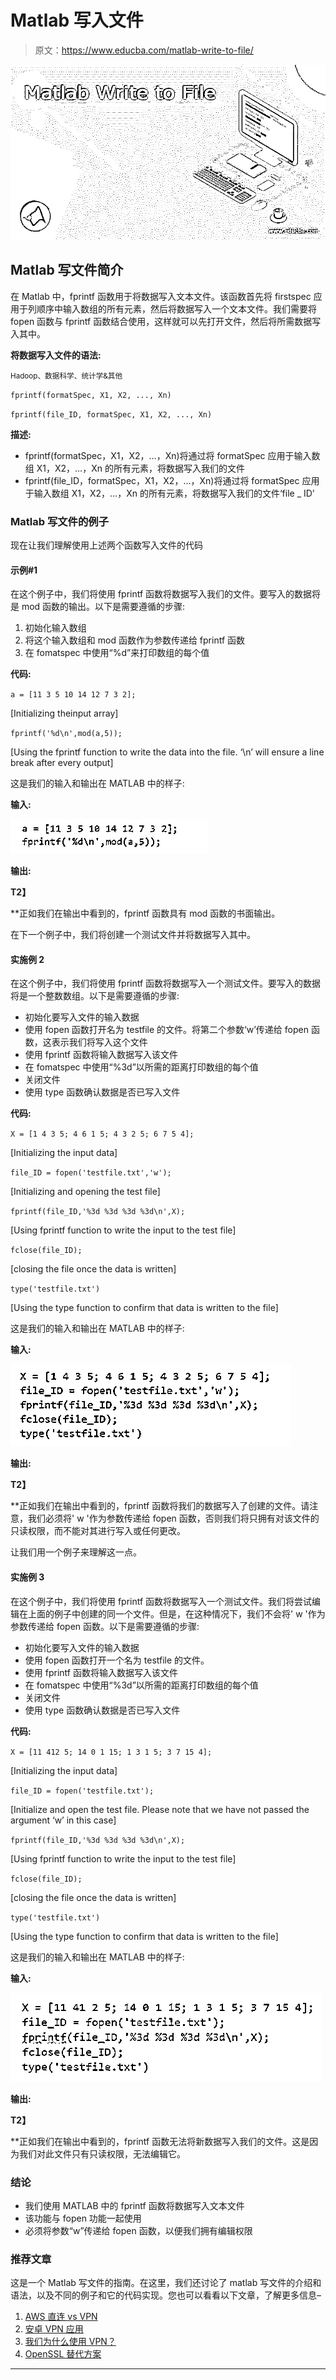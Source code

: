 # Matlab 写入文件

> 原文：<https://www.educba.com/matlab-write-to-file/>

![Matlab Write to File](img/ee58b3c10afe360010018319c45eee4d.png)



## Matlab 写文件简介

在 Matlab 中，fprintf 函数用于将数据写入文本文件。该函数首先将 firstspec 应用于列顺序中输入数组的所有元素，然后将数据写入一个文本文件。我们需要将 fopen 函数与 fprintf 函数结合使用，这样就可以先打开文件，然后将所需数据写入其中。

**将数据写入文件的语法:**

<small>Hadoop、数据科学、统计学&其他</small>

`fprintf(formatSpec, X1, X2, ..., Xn)`

`fprintf(file_ID, formatSpec, X1, X2, ..., Xn)`

**描述:**

*   fprintf(formatSpec，X1，X2，…，Xn)将通过将 formatSpec 应用于输入数组 X1，X2，…，Xn 的所有元素，将数据写入我们的文件
*   fprintf(file_ID，formatSpec，X1，X2，…，Xn)将通过将 formatSpec 应用于输入数组 X1，X2，…，Xn 的所有元素，将数据写入我们的文件‘file _ ID’

### Matlab 写文件的例子

现在让我们理解使用上述两个函数写入文件的代码

#### 示例#1

在这个例子中，我们将使用 fprintf 函数将数据写入我们的文件。要写入的数据将是 mod 函数的输出。以下是需要遵循的步骤:

1.  初始化输入数组
2.  将这个输入数组和 mod 函数作为参数传递给 fprintf 函数
3.  在 fomatspec 中使用“%d”来打印数组的每个值

**代码:**

`a = [11 3 5 10 14 12 7 3 2];`

[Initializing theinput array]

`fprintf('%d\n',mod(a,5));`

[Using the fprintf function to write the data into the file. ‘\n’ will ensure a line break after every output]

这是我们的输入和输出在 MATLAB 中的样子:

**输入:**

![Matlab Write to File-1.1](img/53b10f047b45b209b58d028248e98e69.png)



**输出:**

**T2】**



 **正如我们在输出中看到的，fprintf 函数具有 mod 函数的书面输出。

在下一个例子中，我们将创建一个测试文件并将数据写入其中。

#### 实施例 2

在这个例子中，我们将使用 fprintf 函数将数据写入一个测试文件。要写入的数据将是一个整数数组。以下是需要遵循的步骤:

*   初始化要写入文件的输入数据
*   使用 fopen 函数打开名为 testfile 的文件。将第二个参数‘w’传递给 fopen 函数，这表示我们将写入这个文件
*   使用 fprintf 函数将输入数据写入该文件
*   在 fomatspec 中使用“%3d”以所需的距离打印数组的每个值
*   关闭文件
*   使用 type 函数确认数据是否已写入文件

**代码:**

`X = [1 4 3 5; 4 6 1 5; 4 3 2 5; 6 7 5 4];`

[Initializing the input data]

`file_ID = fopen('testfile.txt','w');`

[Initializing and opening the test file]

`fprintf(file_ID,'%3d %3d %3d %3d\n',X);`

[Using fprintf function to write the input to the test file]

`fclose(file_ID);`

[closing the file once the data is written]

`type('testfile.txt')`

[Using the type function to confirm that data is written to the file]

这是我们的输入和输出在 MATLAB 中的样子:

**输入:**

![Output-1.3](img/1f09879af79bd723702ae070fb8a9bbb.png)



**输出:**

**T2】**



 **正如我们在输出中看到的，fprintf 函数将我们的数据写入了创建的文件。请注意，我们必须将' w '作为参数传递给 fopen 函数，否则我们将只拥有对该文件的只读权限，而不能对其进行写入或任何更改。

让我们用一个例子来理解这一点。

#### 实施例 3

在这个例子中，我们将使用 fprintf 函数将数据写入一个测试文件。我们将尝试编辑在上面的例子中创建的同一个文件。但是，在这种情况下，我们不会将' w '作为参数传递给 fopen 函数。以下是需要遵循的步骤:

*   初始化要写入文件的输入数据
*   使用 fopen 函数打开一个名为 testfile 的文件。
*   使用 fprintf 函数将输入数据写入该文件
*   在 fomatspec 中使用“%3d”以所需的距离打印数组的每个值
*   关闭文件
*   使用 type 函数确认数据是否已写入文件

**代码:**

`X = [11 412 5; 14 0 1 15; 1 3 1 5; 3 7 15 4];`

[Initializing the input data]

`file_ID = fopen('testfile.txt');`

[Initialize and open the test file. Please note that we have not passed the argument ‘w’ in this case]

`fprintf(file_ID,'%3d %3d %3d %3d\n',X);`

[Using fprintf function to write the input to the test file]

`fclose(file_ID);`

[closing the file once the data is written]

`type('testfile.txt')`

[Using the type function to confirm that data is written to the file]

这是我们的输入和输出在 MATLAB 中的样子:

**输入:**

![Output-1.5](img/d5dcc5fcab4bdd0735ced589354b246d.png)



**输出:**

**T2】**



 **正如我们在输出中看到的，fprintf 函数无法将新数据写入我们的文件。这是因为我们对此文件只有只读权限，无法编辑它。

### 结论

*   我们使用 MATLAB 中的 fprintf 函数将数据写入文本文件
*   该功能与 fopen 功能一起使用
*   必须将参数“w”传递给 fopen 函数，以便我们拥有编辑权限

### 推荐文章

这是一个 Matlab 写文件的指南。在这里，我们还讨论了 matlab 写文件的介绍和语法，以及不同的例子和它的代码实现。您也可以看看以下文章，了解更多信息–

1.  [AWS 直连 vs VPN](https://www.educba.com/aws-direct-connect-vs-vpn/)
2.  [安卓 VPN 应用](https://www.educba.com/vpn-applications-for-android/)
3.  [我们为什么使用 VPN？](https://www.educba.com/why-we-use-vpn/)
4.  [OpenSSL 替代方案](https://www.educba.com/openssl-alternatives/)





******